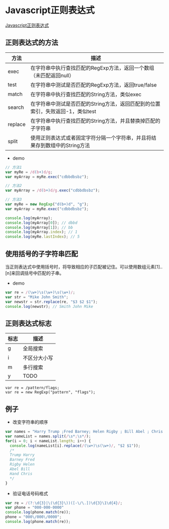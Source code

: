 # Javascript正则表达式

[Javascript正则表达式](https://developer.mozilla.org/zh-CN/docs/Web/JavaScript/Guide/Regular_Expressions)

## 正则表达式的方法

方法 | 描述
---- | ----
exec | 在字符串中执行查找匹配的RegExp方法，返回一个数组（未匹配返回null）
test | 在字符串中测试是否匹配的RegExp方法，返回true/false
match | 在字符串中执行查找匹配的String方法，类似exec
search | 在字符串中测试是否匹配的String方法，返回匹配到的位置索引，失败返回-1，类似test
replace | 在字符串中执行查找匹配的String方法，并且替换掉匹配的子字符串
split | 使用正则表达式或者固定字符分隔一个字符串，并且将结果存到数组中的String方法

- demo

```javascript
// 方法1
var myRe = /d(b+)d/g;
var myArray = myRe.exec("cdbbdbsbz");

// 方法2
var myArray = /d(b+)d/g.exec("cdbbdbsbz");

// 方法3
var myRe = new RegExp("d(b+)d", "g");
var myArray = myRe.exec("cdbbdbsbz");

console.log(myArray);
console.log(myArray[0]); // dbbd
console.log(myArray[1]); // bb
console.log(myArray.index); // 1
console.log(myRe.lastIndex); // 5
```

## 使用括号的子字符串匹配

当正则表达式中使用括号时，将导致相应的子匹配被记住。可以使用数组元素[1]..[n]来回调括号中匹配的子串。

- demo

```javascript
var re = /(\w+)\s(\w+)\s(\w+)/;
var str = "Mike John Smith";
var newstr = str.replace(re, "$3 $2 $1");
console.log(newstr); // Smith John Mike
```

## 正则表达式标志

标志 | 描述
---- | ----
g | 全局搜索
i | 不区分大小写
m | 多行搜索
y | TODO

```
var re = /pattern/flags;
var re = new RegExp("pattern", "flags");
```

## 例子

- 改变字符串的顺序

```javascript
var names = "Harry Trump ;Fred Barney; Helen Rigby ; Bill Abel ; Chris Hand ";
var nameList = names.split(/\s*;\s*/);
for(i = 0; i < nameList.length; i++) {
  console.log(nameList[i].replace(/(\w+)\s(\w+)/, "$2 $1"));
  /*
  Trump Harry
  Barney Fred
  Rigby Helen
  Abel Bill
  Hand Chris
  */
}
```

- 验证电话号码格式

```javascript
var re = /(?:\d{3}|\(\d{3}\))([-\/\.])\d{3}\1\d{4}/;
var phone = "000-000-0000"
console.log(phone.match(re));
phone = "000\/000\/0000";
console.log(phone.match(re));
```
